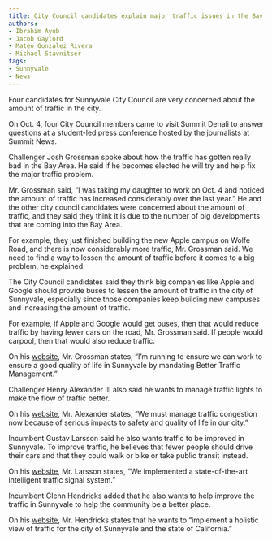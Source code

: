 ```yaml
---
title: City Council candidates explain major traffic issues in the Bay
authors:
- Ibrahim Ayub
- Jacob Gaylord
- Mateo Gonzalez Rivera
- Michael Stavnitser
tags:
- Sunnyvale
- News
---
```


Four candidates for Sunnyvale City Council are very concerned about the amount of traffic in the city.

On Oct. 4, four City Council members came to visit Summit Denali to answer questions at a student-led press conference hosted by the journalists at Summit News.

Challenger Josh Grossman spoke about how the traffic has gotten really bad in the Bay Area. He said if he becomes elected he will try and help fix the major traffic problem.

Mr. Grossman said, “I was taking my daughter to work on Oct. 4 and noticed the amount of traffic has increased considerably over the last year.” He and the other city council candidates were concerned about the amount of traffic, and they said they think it is due to the number of big developments that are coming into the Bay Area.

For example, they just finished building the new Apple campus on Wolfe Road, and there is now considerably more traffic, Mr. Grossman said. We need to find a way to lessen the amount of traffic before it comes to a big problem, he explained.

The City Council candidates said they think big companies like Apple and Google should provide buses to lessen the amount of traffic in the city of Sunnyvale, especially since those companies keep building new campuses and increasing the amount of traffic.

For example, if Apple and Google would get buses, then that would reduce traffic by having fewer cars on the road, Mr. Grossman said. If people would carpool, then that would also reduce traffic.

On his [website](https://www.josh4council.com/), Mr. Grossman states, “I’m running to ensure we can work to ensure a good quality of life in Sunnyvale by mandating Better Traffic Management.”

Challenger Henry Alexander III also said he wants to manage traffic lights to make the flow of traffic better.

On his [website](https://henryforsunnyvale.com/), Mr. Alexander states, “We must manage traffic congestion now because of serious impacts to safety and quality of life in our city.”

Incumbent Gustav Larsson said he also wants traffic to be improved in Sunnyvale. To improve traffic, he believes that fewer people should drive their cars and that they could walk or bike or take public transit instead.

On his [website](https://www.gustavforsunnyvale.com/), Mr. Larsson states, “We implemented a state-of-the-art intelligent traffic signal system.”

Incumbent Glenn Hendricks added that he also wants to help improve the traffic in Sunnyvale to help the community be a better place.

On his [website](http://www.hendricksforsvcouncil2018.com/), Mr. Hendricks states that he wants to “implement a holistic view of traffic for the city of Sunnyvale and the state of California.”